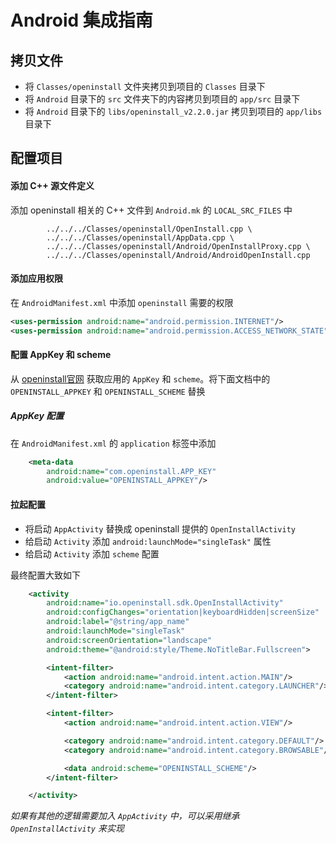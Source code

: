 # Android 集成指南

## 拷贝文件

- 将 `Classes/openinstall` 文件夹拷贝到项目的 `Classes` 目录下
- 将 `Android` 目录下的 `src` 文件夹下的内容拷贝到项目的 `app/src` 目录下
- 将 `Android` 目录下的 `libs/openinstall_v2.2.0.jar` 拷贝到项目的 `app/libs` 目录下 

## 配置项目

#### 添加 C++ 源文件定义

添加 openinstall 相关的 C++ 文件到 `Android.mk` 的 `LOCAL_SRC_FILES` 中

```
        ../../../Classes/openinstall/OpenInstall.cpp \
        ../../../Classes/openinstall/AppData.cpp \
        ../../../Classes/openinstall/Android/OpenInstallProxy.cpp \
        ../../../Classes/openinstall/Android/AndroidOpenInstall.cpp
```

#### 添加应用权限

在 `AndroidManifest.xml` 中添加 `openinstall` 需要的权限

``` xml
<uses-permission android:name="android.permission.INTERNET"/>
<uses-permission android:name="android.permission.ACCESS_NETWORK_STATE"/>
```

#### 配置 AppKey 和 scheme
从 [openinstall官网](https://www.openinstall.io/) 获取应用的 `AppKey` 和 `scheme`。将下面文档中的 `OPENINSTALL_APPKEY` 和 `OPENINSTALL_SCHEME` 替换
##### AppKey 配置
在 `AndroidManifest.xml` 的 `application` 标签中添加

``` xml
    <meta-data
        android:name="com.openinstall.APP_KEY"
        android:value="OPENINSTALL_APPKEY"/>
```
#### 拉起配置
- 将启动 `AppActivity` 替换成 openinstall 提供的 `OpenInstallActivity`
- 给启动 `Activity` 添加 `android:launchMode="singleTask"` 属性
- 给启动 `Activity` 添加 `scheme` 配置

最终配置大致如下
``` xml
    <activity
        android:name="io.openinstall.sdk.OpenInstallActivity"
        android:configChanges="orientation|keyboardHidden|screenSize"
        android:label="@string/app_name"
        android:launchMode="singleTask"
        android:screenOrientation="landscape"
        android:theme="@android:style/Theme.NoTitleBar.Fullscreen">

        <intent-filter>
            <action android:name="android.intent.action.MAIN"/>
            <category android:name="android.intent.category.LAUNCHER"/>
        </intent-filter>

        <intent-filter>
            <action android:name="android.intent.action.VIEW"/>

            <category android:name="android.intent.category.DEFAULT"/>
            <category android:name="android.intent.category.BROWSABLE"/>

            <data android:scheme="OPENINSTALL_SCHEME"/>
        </intent-filter>

    </activity>
```
_如果有其他的逻辑需要加入 `AppActivity` 中，可以采用继承 `OpenInstallActivity` 来实现_